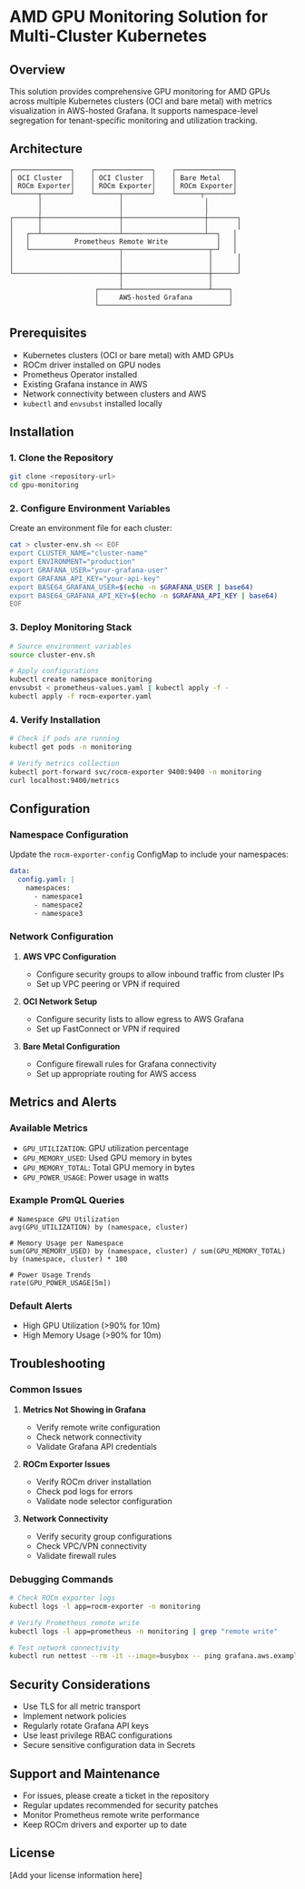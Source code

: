 # AMD GPU Monitoring Solution for Multi-Cluster Kubernetes

## Overview
This solution provides comprehensive GPU monitoring for AMD GPUs across multiple Kubernetes clusters (OCI and bare metal) with metrics visualization in AWS-hosted Grafana. It supports namespace-level segregation for tenant-specific monitoring and utilization tracking.

## Architecture
```
┌──────────────┐    ┌──────────────┐    ┌──────────────┐
│ OCI Cluster  │    │ OCI Cluster  │    │ Bare Metal   │
│ ROCm Exporter│    │ ROCm Exporter│    │ ROCm Exporter│
└──────┬───────┘    └──────┬───────┘    └──────┬───────┘
       │                   │                    │
       │                   │                    │
┌──────┼───────────────────┼────────────────────┼───────┐
│      │                   │                    │       │
│   ┌──┴───────────────────┴────────────────────┴──┐   │
│   │           Prometheus Remote Write            │   │
│   └──────────────────────┬─────────────────────┬─┘   │
│                          │                     │      │
│                          │                     │      │
└──────────────────────────┼─────────────────────┼──────┘
                           │                     │
                     ┌─────┴─────────────────────┴────┐
                     │     AWS-hosted Grafana         │
                     └────────────────────────────────┘
```

## Prerequisites
- Kubernetes clusters (OCI or bare metal) with AMD GPUs
- ROCm driver installed on GPU nodes
- Prometheus Operator installed
- Existing Grafana instance in AWS
- Network connectivity between clusters and AWS
- `kubectl` and `envsubst` installed locally

## Installation

### 1. Clone the Repository
```bash
git clone <repository-url>
cd gpu-monitoring
```

### 2. Configure Environment Variables
Create an environment file for each cluster:
```bash
cat > cluster-env.sh << EOF
export CLUSTER_NAME="cluster-name"
export ENVIRONMENT="production"
export GRAFANA_USER="your-grafana-user"
export GRAFANA_API_KEY="your-api-key"
export BASE64_GRAFANA_USER=$(echo -n $GRAFANA_USER | base64)
export BASE64_GRAFANA_API_KEY=$(echo -n $GRAFANA_API_KEY | base64)
EOF
```

### 3. Deploy Monitoring Stack
```bash
# Source environment variables
source cluster-env.sh

# Apply configurations
kubectl create namespace monitoring
envsubst < prometheus-values.yaml | kubectl apply -f -
kubectl apply -f rocm-exporter.yaml
```

### 4. Verify Installation
```bash
# Check if pods are running
kubectl get pods -n monitoring

# Verify metrics collection
kubectl port-forward svc/rocm-exporter 9400:9400 -n monitoring
curl localhost:9400/metrics
```

## Configuration

### Namespace Configuration
Update the `rocm-exporter-config` ConfigMap to include your namespaces:
```yaml
data:
  config.yaml: |
    namespaces:
      - namespace1
      - namespace2
      - namespace3
```

### Network Configuration
1. **AWS VPC Configuration**
   - Configure security groups to allow inbound traffic from cluster IPs
   - Set up VPC peering or VPN if required

2. **OCI Network Setup**
   - Configure security lists to allow egress to AWS Grafana
   - Set up FastConnect or VPN if required

3. **Bare Metal Configuration**
   - Configure firewall rules for Grafana connectivity
   - Set up appropriate routing for AWS access

## Metrics and Alerts

### Available Metrics
- `GPU_UTILIZATION`: GPU utilization percentage
- `GPU_MEMORY_USED`: Used GPU memory in bytes
- `GPU_MEMORY_TOTAL`: Total GPU memory in bytes
- `GPU_POWER_USAGE`: Power usage in watts

### Example PromQL Queries
```promql
# Namespace GPU Utilization
avg(GPU_UTILIZATION) by (namespace, cluster)

# Memory Usage per Namespace
sum(GPU_MEMORY_USED) by (namespace, cluster) / sum(GPU_MEMORY_TOTAL) by (namespace, cluster) * 100

# Power Usage Trends
rate(GPU_POWER_USAGE[5m])
```

### Default Alerts
- High GPU Utilization (>90% for 10m)
- High Memory Usage (>90% for 10m)

## Troubleshooting

### Common Issues
1. **Metrics Not Showing in Grafana**
   - Verify remote write configuration
   - Check network connectivity
   - Validate Grafana API credentials

2. **ROCm Exporter Issues**
   - Verify ROCm driver installation
   - Check pod logs for errors
   - Validate node selector configuration

3. **Network Connectivity**
   - Verify security group configurations
   - Check VPC/VPN connectivity
   - Validate firewall rules

### Debugging Commands
```bash
# Check ROCm exporter logs
kubectl logs -l app=rocm-exporter -n monitoring

# Verify Prometheus remote write
kubectl logs -l app=prometheus -n monitoring | grep "remote write"

# Test network connectivity
kubectl run nettest --rm -it --image=busybox -- ping grafana.aws.example.com
```

## Security Considerations
- Use TLS for all metric transport
- Implement network policies
- Regularly rotate Grafana API keys
- Use least privilege RBAC configurations
- Secure sensitive configuration data in Secrets

## Support and Maintenance
- For issues, please create a ticket in the repository
- Regular updates recommended for security patches
- Monitor Prometheus remote write performance
- Keep ROCm drivers and exporter up to date

## License
[Add your license information here]
